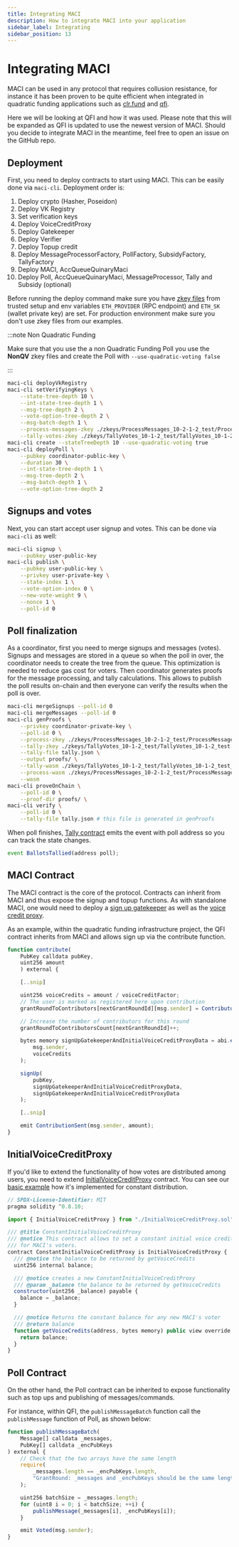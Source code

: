 ```yaml
---
title: Integrating MACI
description: How to integrate MACI into your application
sidebar_label: Integrating
sidebar_position: 13
---
```


# Integrating MACI

MACI can be used in any protocol that requires collusion resistance, for instance it has been proven to be quite efficient when integrated in quadratic funding applications such as [clr.fund](https://github.com/clrfund/monorepo) and [qfi](https://github.com/quadratic-funding/qfi/tree/feat/code-freeze).

Here we will be looking at QFI and how it was used. Please note that this will be expanded as QFI is updated to use the newest version of MACI. Should you decide to integrate MACI in the meantime, feel free to open an issue on the GitHub repo.

## Deployment

First, you need to deploy contracts to start using MACI. This can be easily done via `maci-cli`.
Deployment order is:

1. Deploy crypto (Hasher, Poseidon)
2. Deploy VK Registry
3. Set verification keys
4. Deploy VoiceCreditProxy
5. Deploy Gatekeeper
6. Deploy Verifier
7. Deploy Topup credit
8. Deploy MessageProcessorFactory, PollFactory, SubsidyFactory, TallyFactory
9. Deploy MACI, AccQueueQuinaryMaci
10. Deploy Poll, AccQueueQuinaryMaci, MessageProcessor, Tally and Subsidy (optional)

Before running the deploy command make sure you have [zkey files](https://maci.pse.dev/docs/trusted-setup) from trusted setup and env variables `ETH_PROVIDER` (RPC endpoint) and `ETH_SK` (wallet private key) are set. For production environment make sure you don't use zkey files from our examples.

:::note Non Quadratic Funding

Make sure that you use the a non Quadratic Funding Poll you use the **NonQV** zkey files and create the Poll with `--use-quadratic-voting false`

:::

```bash
maci-cli deployVkRegistry
maci-cli setVerifyingKeys \
    --state-tree-depth 10 \
    --int-state-tree-depth 1 \
    --msg-tree-depth 2 \
    --vote-option-tree-depth 2 \
    --msg-batch-depth 1 \
    --process-messages-zkey ./zkeys/ProcessMessages_10-2-1-2_test/ProcessMessages_10-2-1-2_test.0.zkey \
    --tally-votes-zkey ./zkeys/TallyVotes_10-1-2_test/TallyVotes_10-1-2_test.0.zkey
maci-cli create --stateTreeDepth 10 --use-quadratic-voting true
maci-cli deployPoll \
    --pubkey coordinator-public-key \
    --duration 30 \
    --int-state-tree-depth 1 \
    --msg-tree-depth 2 \
    --msg-batch-depth 1 \
    --vote-option-tree-depth 2
```

## Signups and votes

Next, you can start accept user signup and votes. This can be done via `maci-cli` as well:

```bash
maci-cli signup \
    --pubkey user-public-key
maci-cli publish \
    --pubkey user-public-key \
    --privkey user-private-key \
    --state-index 1 \
    --vote-option-index 0 \
    --new-vote-weight 9 \
    --nonce 1 \
    --poll-id 0
```

## Poll finalization

As a coordinator, first you need to merge signups and messages (votes). Signups and messages are stored in a queue so when the poll in over, the coordinator needs to create the tree from the queue. This optimization is needed to reduce gas cost for voters. Then coordinator generates proofs for the message processing, and tally calculations. This allows to publish the poll results on-chain and then everyone can verify the results when the poll is over.

```bash
maci-cli mergeSignups --poll-id 0
maci-cli mergeMessages --poll-id 0
maci-cli genProofs \
    --privkey coordinator-private-key \
    --poll-id 0 \
    --process-zkey ./zkeys/ProcessMessages_10-2-1-2_test/ProcessMessages_10-2-1-2_test.0.zkey \
    --tally-zkey ./zkeys/TallyVotes_10-1-2_test/TallyVotes_10-1-2_test.0.zkey \
    --tally-file tally.json \
    --output proofs/ \
    --tally-wasm ./zkeys/TallyVotes_10-1-2_test/TallyVotes_10-1-2_test_js/TallyVotes_10-1-2_test.wasm \
    --process-wasm ./zkeys/ProcessMessages_10-2-1-2_test/ProcessMessages_10-2-1-2_test_js/ProcessMessages_10-2-1-2_test.wasm \
    --wasm
maci-cli proveOnChain \
    --poll-id 0 \
    --proof-dir proofs/ \
maci-cli verify \
    --poll-id 0 \
    --tally-file tally.json # this file is generated in genProofs
```

When poll finishes, [Tally contract](https://github.com/privacy-scaling-explorations/maci/blob/dev/contracts/contracts/Tally.sol) emits the event with poll address so you can track the state changes.

```javascript
event BallotsTallied(address poll);
```

## MACI Contract

The MACI contract is the core of the protocol. Contracts can inherit from MACI and thus expose the signup and topup functions. As with standalone MACI, one would need to deploy a [sign up gatekeeper](./contracts#signupgatekeeper) as well as the [voice credit proxy](./contracts#voicecreditproxy).

As an example, within the quadratic funding infrastructure project, the QFI contract inherits from MACI and allows sign up via the contribute function.

```javascript
function contribute(
    PubKey calldata pubKey,
    uint256 amount
    ) external {

    [..snip]

    uint256 voiceCredits = amount / voiceCreditFactor;
    // The user is marked as registered here upon contribution
    grantRoundToContributors[nextGrantRoundId][msg.sender] = ContributorStatus(voiceCredits, true);

    // Increase the number of contributors for this round
    grantRoundToContributorsCount[nextGrantRoundId]++;

    bytes memory signUpGatekeeperAndInitialVoiceCreditProxyData = abi.encode(
        msg.sender,
        voiceCredits
    );

    signUp(
        pubKey,
        signUpGatekeeperAndInitialVoiceCreditProxyData,
        signUpGatekeeperAndInitialVoiceCreditProxyData
    );

    [..snip]

    emit ContributionSent(msg.sender, amount);
}
```

## InitialVoiceCreditProxy

If you'd like to extend the functionality of how votes are distributed among users, you need to extend [InitialVoiceCreditProxy](https://github.com/privacy-scaling-explorations/maci/blob/dev/contracts/contracts/initialVoiceCreditProxy/InitialVoiceCreditProxy.sol) contract. You can see our [basic example](https://github.com/privacy-scaling-explorations/maci/blob/dev/contracts/contracts/initialVoiceCreditProxy/ConstantInitialVoiceCreditProxy.sol) how it's implemented for constant distribution.

```javascript
// SPDX-License-Identifier: MIT
pragma solidity ^0.8.10;

import { InitialVoiceCreditProxy } from "./InitialVoiceCreditProxy.sol";

/// @title ConstantInitialVoiceCreditProxy
/// @notice This contract allows to set a constant initial voice credit balance
/// for MACI's voters.
contract ConstantInitialVoiceCreditProxy is InitialVoiceCreditProxy {
  /// @notice the balance to be returned by getVoiceCredits
  uint256 internal balance;

  /// @notice creates a new ConstantInitialVoiceCreditProxy
  /// @param _balance the balance to be returned by getVoiceCredits
  constructor(uint256 _balance) payable {
    balance = _balance;
  }

  /// @notice Returns the constant balance for any new MACI's voter
  /// @return balance
  function getVoiceCredits(address, bytes memory) public view override returns (uint256) {
    return balance;
  }
}
```

## Poll Contract

On the other hand, the Poll contract can be inherited to expose functionality such as top ups and publishing of messages/commands.

For instance, within QFI, the `publishMessageBatch` function call the `publishMessage` function of Poll, as shown below:

```javascript
function publishMessageBatch(
    Message[] calldata _messages,
    PubKey[] calldata _encPubKeys
) external {
    // Check that the two arrays have the same length
    require(
        _messages.length == _encPubKeys.length,
        "GrantRound: _messages and _encPubKeys should be the same length"
    );

    uint256 batchSize = _messages.length;
    for (uint8 i = 0; i < batchSize; ++i) {
        publishMessage(_messages[i], _encPubKeys[i]);
    }

    emit Voted(msg.sender);
}
```
